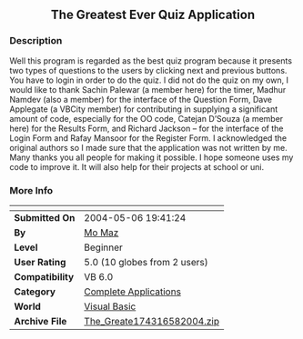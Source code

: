 ﻿<div align="center">

## The Greatest Ever Quiz Application


</div>

### Description

Well this program is regarded as the best quiz program because it presents two types of questions to the users by clicking next and previous buttons.  You have to login in order to do the quiz. I did not do the quiz on my own, I would like to thank Sachin Palewar (a member here) for the timer, Madhur Namdev (also a member) for the interface of the Question Form, Dave Applegate (a VBCity member) for contributing in supplying a significant amount of code, especially for the OO code, Catejan D’Souza (a member here) for the Results Form, and Richard Jackson – for the interface of the Login Form and Rafay Mansoor for the Register Form. I acknowledged the original authors so I made sure that the application was not written by me. Many thanks you all people for making it possible. I hope someone uses my code to improve it. It will also help for their projects at school or uni.
 
### More Info
 


<span>             |<span>
---                |---
**Submitted On**   |2004-05-06 19:41:24
**By**             |[Mo Maz](https://github.com/Planet-Source-Code/PSCIndex/blob/master/ByAuthor/mo-maz.md)
**Level**          |Beginner
**User Rating**    |5.0 (10 globes from 2 users)
**Compatibility**  |VB 6\.0
**Category**       |[Complete Applications](https://github.com/Planet-Source-Code/PSCIndex/blob/master/ByCategory/complete-applications__1-27.md)
**World**          |[Visual Basic](https://github.com/Planet-Source-Code/PSCIndex/blob/master/ByWorld/visual-basic.md)
**Archive File**   |[The\_Greate174316582004\.zip](https://github.com/Planet-Source-Code/mo-maz-the-greatest-ever-quiz-application__1-53653/archive/master.zip)









